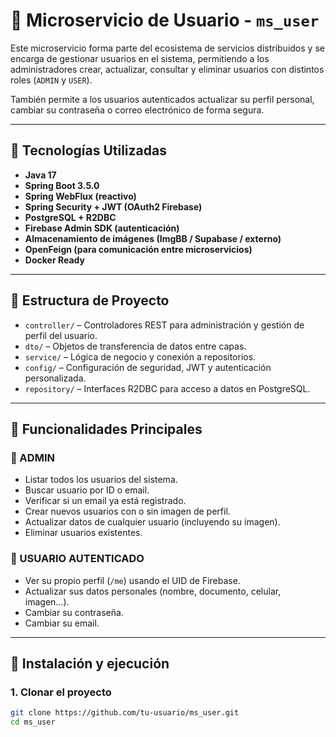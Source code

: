 # 👤 Microservicio de Usuario - `ms_user`

Este microservicio forma parte del ecosistema de servicios distribuidos y se encarga de gestionar usuarios en el sistema, permitiendo a los administradores crear, actualizar, consultar y eliminar usuarios con distintos roles (`ADMIN` y `USER`). 

También permite a los usuarios autenticados actualizar su perfil personal, cambiar su contraseña o correo electrónico de forma segura.

---

## 🚀 Tecnologías Utilizadas

- **Java 17**
- **Spring Boot 3.5.0**
- **Spring WebFlux (reactivo)**
- **Spring Security + JWT (OAuth2 Firebase)**
- **PostgreSQL + R2DBC**
- **Firebase Admin SDK (autenticación)**
- **Almacenamiento de imágenes (ImgBB / Supabase / externo)**
- **OpenFeign (para comunicación entre microservicios)**
- **Docker Ready**

---

## 📁 Estructura de Proyecto

- `controller/` – Controladores REST para administración y gestión de perfil del usuario.
- `dto/` – Objetos de transferencia de datos entre capas.
- `service/` – Lógica de negocio y conexión a repositorios.
- `config/` – Configuración de seguridad, JWT y autenticación personalizada.
- `repository/` – Interfaces R2DBC para acceso a datos en PostgreSQL.

---

## 🧩 Funcionalidades Principales

### 🔐 ADMIN

- Listar todos los usuarios del sistema.
- Buscar usuario por ID o email.
- Verificar si un email ya está registrado.
- Crear nuevos usuarios con o sin imagen de perfil.
- Actualizar datos de cualquier usuario (incluyendo su imagen).
- Eliminar usuarios existentes.

### 👤 USUARIO AUTENTICADO

- Ver su propio perfil (`/me`) usando el UID de Firebase.
- Actualizar sus datos personales (nombre, documento, celular, imagen...).
- Cambiar su contraseña.
- Cambiar su email.

---

## 🔧 Instalación y ejecución

### 1. Clonar el proyecto

```bash
git clone https://github.com/tu-usuario/ms_user.git
cd ms_user
